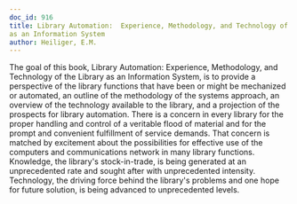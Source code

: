```yaml
---
doc_id: 916
title: Library Automation:  Experience, Methodology, and Technology of the Library 
as an Information System
author: Heiliger, E.M.
---
```


The goal of this book, Library Automation: Experience, Methodology,
and Technology of the Library as an Information System, is to
provide a perspective of the library functions that have been or
might be mechanized or automated, an outline of the methodology
of the systems approach, an overview of the technology available to
the library, and a projection of the prospects for library automation.
  There is a concern in every library for the proper handling and
control of a veritable flood of material and for the prompt and
convenient fulfillment of service demands.  That concern is matched by
excitement about the possibilities for effective use of the computers
and communications network in many library functions.  Knowledge,
the library's stock-in-trade, is being generated at an unprecedented
rate and sought after with unprecedented intensity.  Technology, the
driving force behind the library's problems and one hope for future
solution, is being advanced to unprecedented levels.